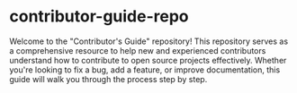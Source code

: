 # contributor-guide-repo
Welcome to the "Contributor's Guide" repository! This repository serves as a comprehensive resource to help new and experienced contributors understand how to contribute to open source projects effectively. Whether you're looking to fix a bug, add a feature, or improve documentation, this guide will walk you through the process step by step.
